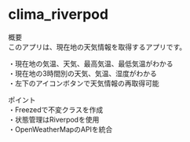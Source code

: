 # clima_riverpod

概要<br>
このアプリは、現在地の天気情報を取得するアプリです。<br>

・現在地の気温、天気、最高気温、最低気温がわかる<br>
・現在地の3時間別の天気、気温、湿度がわかる<br>
・左下のアイコンボタンで天気情報の再取得可能<br>

ポイント<br>
・Freezedで不変クラスを作成<br>
・状態管理はRiverpodを使用<br>
・OpenWeatherMapのAPIを統合<br>

